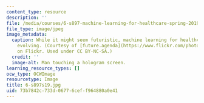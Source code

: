 ```yaml
---
content_type: resource
description: ''
file: /media/courses/6-s897-machine-learning-for-healthcare-spring-2019/73b7842c733d06776ceff964880a0e41_6-s897s19.jpg
file_type: image/jpeg
image_metadata:
  caption: While it might seem futuristic, machine learning for healthcare is rapidly
    evolving. (Courtesy of [future.agenda](https://www.flickr.com/photos/131046472@N07/17903550186/)
    on Flickr. Used under CC BY-NC-SA.)
  credit: ''
  image-alt: Man touching a hologram screen.
learning_resource_types: []
ocw_type: OCWImage
resourcetype: Image
title: 6-s897s19.jpg
uid: 73b7842c-733d-0677-6cef-f964880a0e41
---
```

